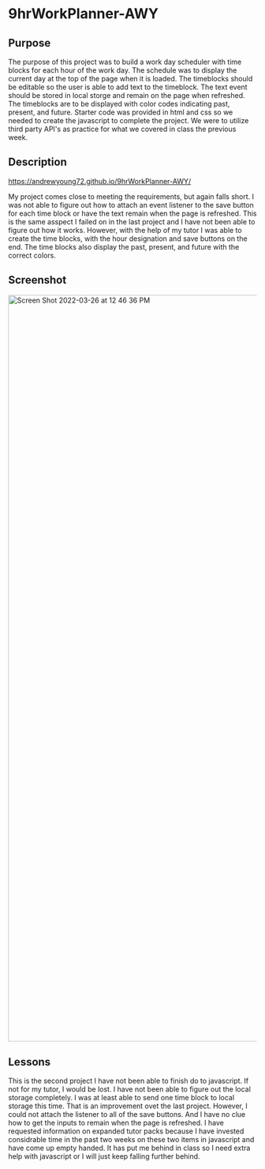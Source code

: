 # 9hrWorkPlanner-AWY

## Purpose

 The purpose of this project was to build a work day scheduler with time blocks for each hour of the work day. The schedule was to display the current day at the top of the page when it is loaded. The timeblocks should be editable so the user is able to add text to the timeblock. The text event should be stored in local storge and remain on the page when refreshed. The timeblocks are to be displayed with color codes indicating past, present, and future. Starter code was provided in html and css so we needed to create the javascript to complete the project. We were to utilize third party API's as practice for what we covered in class the previous week. 


 ## Description

 https://andrewyoung72.github.io/9hrWorkPlanner-AWY/

 My project comes close to meeting the requirements, but again falls short. I was not able to figure out how to attach an event listener to the save button for each time block or have the text remain when the page is refreshed. This is the same asspect I failed on in the last project and I have not been able to figure out how it works. However, with the help of my tutor I was able to create the time blocks, with the hour designation and save buttons on the end. The time blocks also display the past, present, and future with the correct colors. 


 
 ## Screenshot
 
 <img width="1512" alt="Screen Shot 2022-03-26 at 12 46 36 PM" src="https://user-images.githubusercontent.com/97897877/160253121-eaaf191f-0c88-4da2-ac39-24231018ac16.png">


## Lessons

This is the second project I have not been able to finish do to javascript. If not for my tutor, I would be lost. I have not been able to figure out the local storage completely. I was at least able to send one time block to local storage this time. That is an improvement ovet the last project. However, I could not attach the listener to all of the save buttons. And I have no clue how to get the inputs to remain when the page is refreshed. I have requested information on expanded tutor packs because I have invested considrable time in the past two weeks on these two items in javascript and have come up empty handed. It has put me behind in class so I need extra help with javascript or I will just keep falling further behind. 